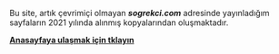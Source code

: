 Bu site, artık çevrimiçi olmayan ***sogrekci.com*** adresinde yayınladığım sayfaların 2021 yılında alınmış kopyalarından oluşmaktadır.

[**Anasayfaya ulaşmak için tklayın**]([https://link-url-here.org](https://sogrekci.github.io/sogrekci/192.168.1.35_8000/index.html))

